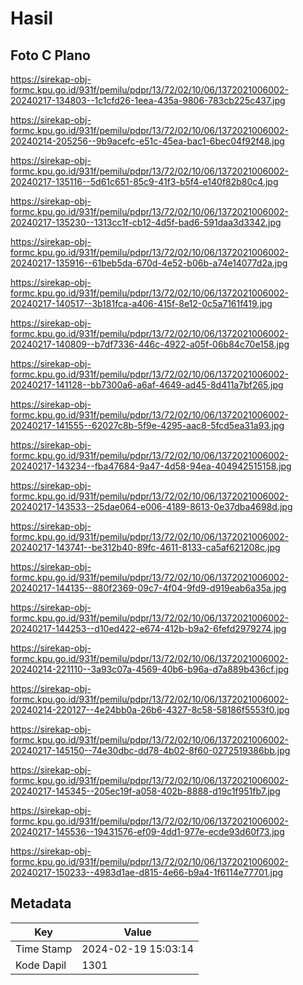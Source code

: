 # Hasil

## Foto C Plano

https://sirekap-obj-formc.kpu.go.id/931f/pemilu/pdpr/13/72/02/10/06/1372021006002-20240217-134803--1c1cfd26-1eea-435a-9806-783cb225c437.jpg

https://sirekap-obj-formc.kpu.go.id/931f/pemilu/pdpr/13/72/02/10/06/1372021006002-20240214-205256--9b9acefc-e51c-45ea-bac1-6bec04f92f48.jpg

https://sirekap-obj-formc.kpu.go.id/931f/pemilu/pdpr/13/72/02/10/06/1372021006002-20240217-135116--5d61c651-85c9-41f3-b5f4-e140f82b80c4.jpg

https://sirekap-obj-formc.kpu.go.id/931f/pemilu/pdpr/13/72/02/10/06/1372021006002-20240217-135230--1313cc1f-cb12-4d5f-bad6-591daa3d3342.jpg

https://sirekap-obj-formc.kpu.go.id/931f/pemilu/pdpr/13/72/02/10/06/1372021006002-20240217-135916--61beb5da-670d-4e52-b06b-a74e14077d2a.jpg

https://sirekap-obj-formc.kpu.go.id/931f/pemilu/pdpr/13/72/02/10/06/1372021006002-20240217-140517--3b181fca-a406-415f-8e12-0c5a7161f419.jpg

https://sirekap-obj-formc.kpu.go.id/931f/pemilu/pdpr/13/72/02/10/06/1372021006002-20240217-140809--b7df7336-446c-4922-a05f-06b84c70e158.jpg

https://sirekap-obj-formc.kpu.go.id/931f/pemilu/pdpr/13/72/02/10/06/1372021006002-20240217-141128--bb7300a6-a6af-4649-ad45-8d411a7bf265.jpg

https://sirekap-obj-formc.kpu.go.id/931f/pemilu/pdpr/13/72/02/10/06/1372021006002-20240217-141555--62027c8b-5f9e-4295-aac8-5fcd5ea31a93.jpg

https://sirekap-obj-formc.kpu.go.id/931f/pemilu/pdpr/13/72/02/10/06/1372021006002-20240217-143234--fba47684-9a47-4d58-94ea-404942515158.jpg

https://sirekap-obj-formc.kpu.go.id/931f/pemilu/pdpr/13/72/02/10/06/1372021006002-20240217-143533--25dae064-e006-4189-8613-0e37dba4698d.jpg

https://sirekap-obj-formc.kpu.go.id/931f/pemilu/pdpr/13/72/02/10/06/1372021006002-20240217-143741--be312b40-89fc-4611-8133-ca5af621208c.jpg

https://sirekap-obj-formc.kpu.go.id/931f/pemilu/pdpr/13/72/02/10/06/1372021006002-20240217-144135--880f2369-09c7-4f04-9fd9-d919eab6a35a.jpg

https://sirekap-obj-formc.kpu.go.id/931f/pemilu/pdpr/13/72/02/10/06/1372021006002-20240217-144253--d10ed422-e674-412b-b9a2-6fefd2979274.jpg

https://sirekap-obj-formc.kpu.go.id/931f/pemilu/pdpr/13/72/02/10/06/1372021006002-20240214-221110--3a93c07a-4569-40b6-b96a-d7a889b436cf.jpg

https://sirekap-obj-formc.kpu.go.id/931f/pemilu/pdpr/13/72/02/10/06/1372021006002-20240214-220127--4e24bb0a-26b6-4327-8c58-58186f5553f0.jpg

https://sirekap-obj-formc.kpu.go.id/931f/pemilu/pdpr/13/72/02/10/06/1372021006002-20240217-145150--74e30dbc-dd78-4b02-8f60-0272519386bb.jpg

https://sirekap-obj-formc.kpu.go.id/931f/pemilu/pdpr/13/72/02/10/06/1372021006002-20240217-145345--205ec19f-a058-402b-8888-d19c1f951fb7.jpg

https://sirekap-obj-formc.kpu.go.id/931f/pemilu/pdpr/13/72/02/10/06/1372021006002-20240217-145536--19431576-ef09-4dd1-977e-ecde93d60f73.jpg

https://sirekap-obj-formc.kpu.go.id/931f/pemilu/pdpr/13/72/02/10/06/1372021006002-20240217-150233--4983d1ae-d815-4e66-b9a4-1f6114e77701.jpg


## Metadata

| Key        | Value               |
| ---------- | ------------------- |
| Time Stamp | 2024-02-19 15:03:14 |
| Kode Dapil | 1301                |




